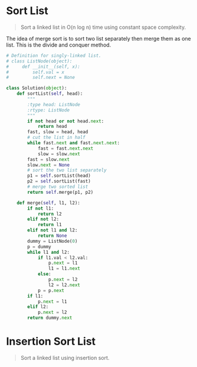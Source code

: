 # Sort List

> Sort a linked list in O(n log n) time using constant space complexity.

The idea of merge sort is to sort two list separately then merge them as one list. This is the divide and conquer method.

```Python
# Definition for singly-linked list.
# class ListNode(object):
#     def __init__(self, x):
#         self.val = x
#         self.next = None

class Solution(object):
    def sortList(self, head):
        """
        :type head: ListNode
        :rtype: ListNode
        """
        if not head or not head.next:
            return head
        fast, slow = head, head
        # cut the list in half
        while fast.next and fast.next.next:
            fast = fast.next.next
            slow = slow.next
        fast = slow.next
        slow.next = None
        # sort the two list separately
        p1 = self.sortList(head)
        p2 = self.sortList(fast)
        # merge two sorted list
        return self.merge(p1, p2)

    def merge(self, l1, l2):
        if not l1:
            return l2
        elif not l2:
            return l1
        elif not l1 and l2:
            return None
        dummy = ListNode(0)
        p = dummy
        while l1 and l2:
            if l1.val < l2.val:
                p.next = l1
                l1 = l1.next
            else:
                p.next = l2
                l2 = l2.next
            p = p.next
        if l1:
            p.next = l1
        elif l2:
            p.next = l2
        return dummy.next
```

# Insertion Sort List

> Sort a linked list using insertion sort.

```Python

```
